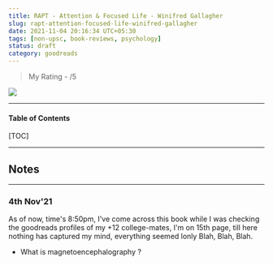 ```yaml
---
title: RAPT - Attention & Focused Life - Winifred Gallagher
slug: rapt-attention-focused-life-winifred-gallagher
date: 2021-11-04 20:16:34 UTC+05:30
tags: [non-upsc, book-reviews, psychology]
status: draft
category: goodreads
---
```


> My Rating -  /5

![](https://i.gr-assets.com/images/S/compressed.photo.goodreads.com/books/1442939057l/6262510._SY475_.jpg)

***

<h4>Table of Contents</h4>
[TOC]

***

## Notes
---
### 4th Nov'21

As of now, time's 8:50pm, I've come across this book while I was checking the goodreads profiles of my +12 college-mates, I'm on 15th page, till here nothing has captured my mind, everything seemed lonly Blah, Blah, Blah.

- What is magnetoencephalography ?
